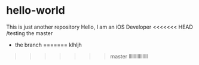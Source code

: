 # hello-world
This is just another repository
Hello, I am an iOS Developer
<<<<<<< HEAD
/testing
the master 
+ the branch
=======
klhljh
>>>>>>> master
lllllllllllllll
